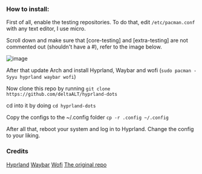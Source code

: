 ### How to install:

First of all, enable the testing repositories. To do that, edit ``/etc/pacman.conf`` with any text editor, I use micro. 

Scroll down and make sure that [core-testing] and [extra-testing] are not commented out (shouldn't have a #), refer to the image below.

![image](https://github.com/deltaALT/hyprland-dots/assets/154239532/8d52c698-d409-40d2-b0aa-588b30c94427)

After that update Arch and install Hyprland, Waybar and wofi (```sudo pacman -Syyu hyprland waybar wofi```)

Now clone this repo by running ```git clone https://github.com/deltaALT/hyprland-dots```

cd into it by doing ```cd hyprland-dots```

Copy the configs to the ~/.config folder ```cp -r .config ~/.config```


After all that, reboot your system and log in to Hyprland. Change the config to your liking.


### Credits
[Hyprland](https://hyprland.org/)
[Waybar](https://github.com/Alexays/Waybar)
[Wofi](https://hg.sr.ht/~scoopta/wofi)
[The original repo](https://github.com/unkn0wncvm1/dotfiles)
